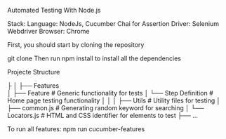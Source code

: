 Automated Testing With Node.js 

Stack: 
Language: NodeJs, Cucumber
Chai for Assertion
Driver: Selenium Webdriver
Browser: Chrome


First, you should start by cloning the repository

git clone 
Then run npm install to install all the dependencies


Projecte Structure

├
│
├── Features                       
│   ├── Feature                    # Generic functionality for tests
│   └── Step Definition             # Home page testing functionality
│
│
│
├── Utils                       # Utility files for testing
│   ├── common.js             # Generating random keyword for searching
│   └── Locators.js              # HTML and CSS identifier for elements to test
├── ...


To run all features:
npm run cucumber-features